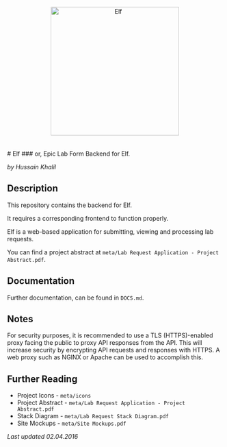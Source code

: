 <p align="center">
<img height="300" width="300" alt="Elf" src="https://git.sanpilot.co/SanPilot/elf-meta/raw/master/icons/elflogo2.png" style="margin-bottom: 20px" type="image/png">
</p>
# Elf
### or, Epic Lab Form
Backend for Elf.

*by Hussain Khalil*

## Description
This repository contains the backend for Elf.

It requires a corresponding frontend to function properly.

Elf is a web-based application for submitting, viewing and processing lab requests.

You can find a project abstract at `meta/Lab Request Application - Project Abstract.pdf`.

## Documentation
Further documentation, can be found in `DOCS.md`.

## Notes
For security purposes, it is recommended to use a TLS (HTTPS)-enabled proxy facing the public to proxy API responses from the API. This will increase security by encrypting API requests and responses with HTTPS. A web proxy such as NGINX or Apache can be used to accomplish this.

## Further Reading
* Project Icons - `meta/icons`
* Project Abstract - `meta/Lab Request Application - Project Abstract.pdf`
* Stack Diagram - `meta/Lab Request Stack Diagram.pdf`
* Site Mockups - `meta/Site Mockups.pdf`

*Last updated 02.04.2016*

